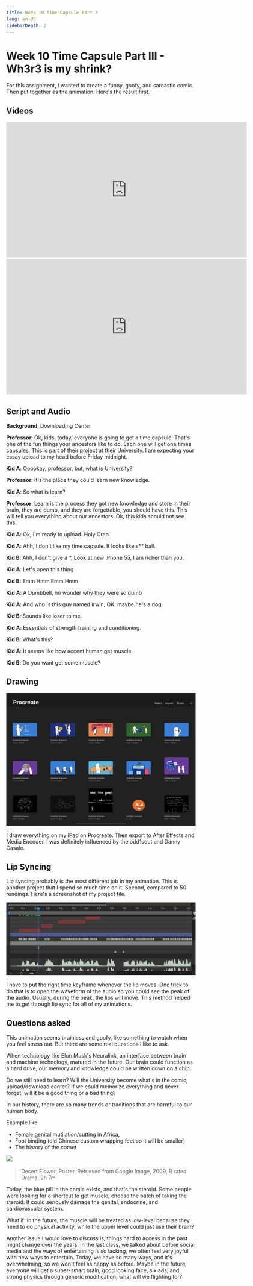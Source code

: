 ```yaml
---
title: Week 10 Time Capsule Part 3
lang: en-US
sidebarDepth: 2
---
```


# Week 10 Time Capsule Part III - Wh3r3 is my shrink? 

For this assignment, I wanted to create a funny, goofy, and sarcastic comic. Then put together as the animation. Here's the result first. 

## Videos

<iframe src="https://player.vimeo.com/video/477306368" width="640" height="360" frameborder="0" allow="autoplay; fullscreen" allowfullscreen></iframe>



<iframe src="https://player.vimeo.com/video/477422229" width="640" height="360" frameborder="0" allow="autoplay; fullscreen" allowfullscreen></iframe>

## Script and Audio

**Background**: Downloading Center 

**Professor**: Ok, kids, today, everyone is going to get a time capsule. That's one of the fun things your ancestors like to do. Each one will get one times capsules. This is part of their project at their University. I am expecting your essay upload to my head before Friday midnight. 

**Kid A**: Ooookay, professor, but, what is University? 

**Professor**: It's the place they could learn new knowledge. 

**Kid A**: So what is learn? 

**Professor**: Learn is the process they got new knowledge and store in their brain, they are dumb, and they are forgettable, you should have this. This will tell you everything about our ancestors. Ok, this kids should not see this.  

**Kid A**: Ok, I'm ready to upload. Holy Crap. 



**Kid A**: Ahh, I don't like my time capsule. It looks like s** ball. 

**Kid B**: Ahh, I don't give a *, Look at new iPhone 55, I am richer than you. 



**Kid A**: Let's open this thing

**Kid B**: Emm Hmm Emm Hmm

**Kid A**: A Dumbbell, no wonder why they were so dumb 

**Kid A**: And who is this guy named Irwin, OK, maybe he's a dog

**Kid B**: Sounds like loser to me. 

**Kid A**: Essentials of strength training and conditioning. 

**Kid B**: What's this? 

**Kid A**: It seems like how accent human get muscle. 

**Kid B**: Do you want get some muscle?  



## Drawing

![](https://raw.githubusercontent.com/irwinchyi/imgbed/master/img/IMG_EBA0204CE21E-1.jpeg)

I draw everything on my iPad on Procreate. Then export to After Effects and Media Encoder. I was definitely influenced by the odd1sout and Danny Casale. 



## Lip Syncing

Lip syncing probably is the most different job in my animation. This is another project that I spend so much time on it. Second, compared to 50 rendings.  Here's a screenshot of my project file. 

![](https://raw.githubusercontent.com/irwinchyi/imgbed/master/img/20201109214859.png)

I have to put the right time keyframe whenever the lip moves. One trick to do that is to open the waveform of the audio so you could see the peak of the audio. Usually, during the peak, the lips will move. This method helped me to get through lip sync for all of my animations. 

## Questions asked

This animation seems brainless and goofy, like something to watch when you feel stress out. But there are some real questions I like to ask. 

When technology like Elon Musk's Neuralink, an interface between brain and machine technology, matured in the future. Our brain could function as a hard drive; our memory and knowledge could be written down on a chip. 

Do we still need to learn? Will the University become what's in the comic,  upload/download center? If we could memorize everything and never forget, will it be a good thing or a bad thing? 

In our history, there are so many trends or traditions that are harmful to our human body. 

Example like:

- Female genital mutilation/cutting in Africa, 
- Foot binding (old Chinese custom wrapping feet so it will be smaller)
-  The history of the corset

![](https://warisdirie.files.wordpress.com/2011/03/picture-6.png)

> Desert Flower, Poster, Retrieved from Google Image, 2009, R rated, Drama, 2h 7m

Today, the blue pill in the comic exists, and that's the steroid. Some people were looking for a shortcut to get muscle, choose the patch of taking the steroid. It could seriously damage the genital, endocrine, and cardiovascular system. 

What if: in the future, the muscle will be treated as low-level because they need to do physical activity, while the upper level could just use their brain?

Another issue I would love to discuss is, things hard to access in the past might change over the years. In the last class, we talked about before social media and the ways of entertaining is so lacking, we often feel very joyful with new ways to entertain. Today, we have so many ways, and it's overwhelming, so we won't feel as happy as before. Maybe in the future, everyone will get a super-smart brain, good looking face, six ads, and strong physics through generic modification; what will we flighting for? 